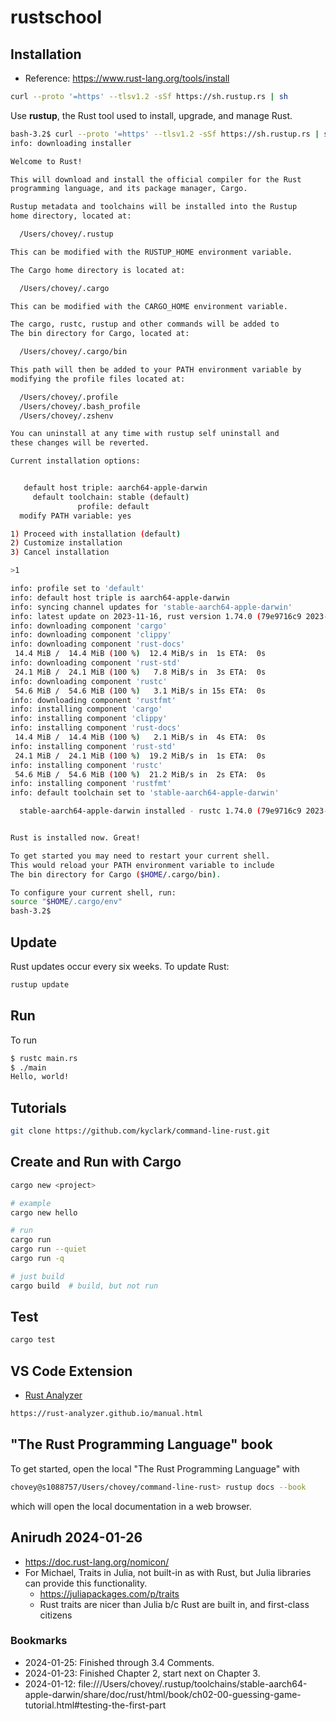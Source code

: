 # rustschool

## Installation

* Reference: https://www.rust-lang.org/tools/install

```bash
curl --proto '=https' --tlsv1.2 -sSf https://sh.rustup.rs | sh
```

Use **rustup**, the Rust tool used to install, upgrade, and manage Rust.

```bash
bash-3.2$ curl --proto '=https' --tlsv1.2 -sSf https://sh.rustup.rs | sh
info: downloading installer

Welcome to Rust!

This will download and install the official compiler for the Rust
programming language, and its package manager, Cargo.

Rustup metadata and toolchains will be installed into the Rustup
home directory, located at:

  /Users/chovey/.rustup

This can be modified with the RUSTUP_HOME environment variable.

The Cargo home directory is located at:

  /Users/chovey/.cargo

This can be modified with the CARGO_HOME environment variable.

The cargo, rustc, rustup and other commands will be added to
The bin directory for Cargo, located at:

  /Users/chovey/.cargo/bin

This path will then be added to your PATH environment variable by
modifying the profile files located at:

  /Users/chovey/.profile
  /Users/chovey/.bash_profile
  /Users/chovey/.zshenv

You can uninstall at any time with rustup self uninstall and
these changes will be reverted.

Current installation options:


   default host triple: aarch64-apple-darwin
     default toolchain: stable (default)
               profile: default
  modify PATH variable: yes

1) Proceed with installation (default)
2) Customize installation
3) Cancel installation

>1

info: profile set to 'default'
info: default host triple is aarch64-apple-darwin
info: syncing channel updates for 'stable-aarch64-apple-darwin'
info: latest update on 2023-11-16, rust version 1.74.0 (79e9716c9 2023-11-13)
info: downloading component 'cargo'
info: downloading component 'clippy'
info: downloading component 'rust-docs'
 14.4 MiB /  14.4 MiB (100 %)  12.4 MiB/s in  1s ETA:  0s
info: downloading component 'rust-std'
 24.1 MiB /  24.1 MiB (100 %)   7.8 MiB/s in  3s ETA:  0s
info: downloading component 'rustc'
 54.6 MiB /  54.6 MiB (100 %)   3.1 MiB/s in 15s ETA:  0s
info: downloading component 'rustfmt'
info: installing component 'cargo'
info: installing component 'clippy'
info: installing component 'rust-docs'
 14.4 MiB /  14.4 MiB (100 %)   2.1 MiB/s in  4s ETA:  0s
info: installing component 'rust-std'
 24.1 MiB /  24.1 MiB (100 %)  19.2 MiB/s in  1s ETA:  0s
info: installing component 'rustc'
 54.6 MiB /  54.6 MiB (100 %)  21.2 MiB/s in  2s ETA:  0s
info: installing component 'rustfmt'
info: default toolchain set to 'stable-aarch64-apple-darwin'

  stable-aarch64-apple-darwin installed - rustc 1.74.0 (79e9716c9 2023-11-13)


Rust is installed now. Great!

To get started you may need to restart your current shell.
This would reload your PATH environment variable to include
The bin directory for Cargo ($HOME/.cargo/bin).

To configure your current shell, run:
source "$HOME/.cargo/env"
bash-3.2$
```

## Update

Rust updates occur every six weeks.  To update Rust:

```bash
rustup update
```

## Run

To run

```bash
$ rustc main.rs
$ ./main
Hello, world!
```

## Tutorials

```bash
git clone https://github.com/kyclark/command-line-rust.git
```

## Create and Run with Cargo

```bash
cargo new <project>

# example
cargo new hello

# run
cargo run
cargo run --quiet
cargo run -q

# just build
cargo build  # build, but not run
```

## Test

```bash
cargo test
```

## VS Code Extension

* [Rust Analyzer](https://marketplace.visualstudio.com/items?itemName=rust-lang.rust-analyzer)

```bash
https://rust-analyzer.github.io/manual.html
```

## "The Rust Programming Language" book

To get started, open the local "The Rust Programming Language" with

```bash
chovey@s1088757/Users/chovey/command-line-rust> rustup docs --book
```

which will open the local documentation in a web browser.

## Anirudh 2024-01-26

* https://doc.rust-lang.org/nomicon/
* For Michael, Traits in Julia, not built-in as with Rust, but Julia libraries can provide this functionality.
  * https://juliapackages.com/p/traits
  * Rust traits are nicer than Julia b/c Rust are built in, and first-class citizens


### Bookmarks

* 2024-01-25: Finished through 3.4 Comments.
* 2024-01-23: Finished Chapter 2, start next on Chapter 3.
* 2024-01-12: file:///Users/chovey/.rustup/toolchains/stable-aarch64-apple-darwin/share/doc/rust/html/book/ch02-00-guessing-game-tutorial.html#testing-the-first-part
